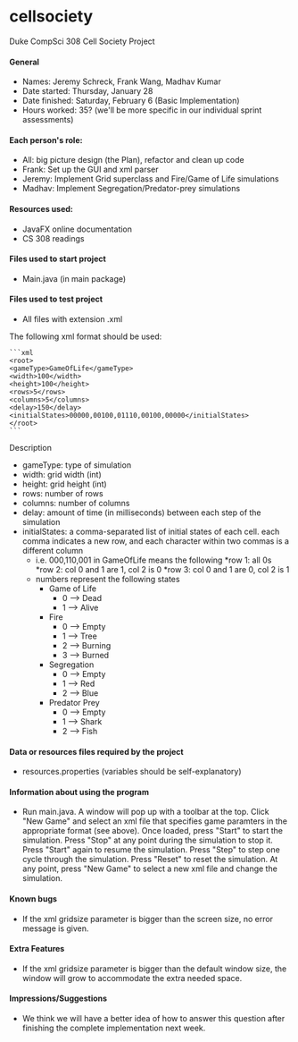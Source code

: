 # cellsociety
Duke CompSci 308 Cell Society Project

#### General
  * Names: Jeremy Schreck, Frank Wang, Madhav Kumar
  * Date started: Thursday, January 28
  * Date finished: Saturday, February 6 (Basic Implementation)
  * Hours worked: 35? (we'll be more specific in our individual sprint assessments)

#### Each person's role:
  * All: big picture design (the Plan), refactor and clean up code
  * Frank: Set up the GUI and xml parser 
  * Jeremy: Implement Grid superclass and Fire/Game of Life simulations
  * Madhav: Implement Segregation/Predator-prey simulations

#### Resources used:
  * JavaFX online documentation
  * CS 308 readings

#### Files used to start project
  * Main.java (in main package)

#### Files used to test project
  * All files with extension .xml

The following xml format should be used:

	```xml
	<root>
	<gameType>GameOfLife</gameType>
	<width>100</width>
	<height>100</height>
	<rows>5</rows>
	<columns>5</columns>
	<delay>150</delay>
	<initialStates>00000,00100,01110,00100,00000</initialStates>
	</root>
 	```
Description
  * gameType: type of simulation
  * width: grid width (int)
  * height: grid height (int)
  * rows: number of rows
  * columns: number of columns
  * delay: amount of time (in milliseconds) between each step of the simulation
  * initialStates: a comma-separated list of initial states of each cell. each comma indicates a new row, and each character within two commas is a different column
  	* i.e. 000,110,001 in GameOfLife means the following
  	  *row 1: all 0s
  	  *row 2: col 0 and 1 are 1, col 2 is 0
  	  *row 3: col 0 and 1 are 0, col 2 is 1
  	* numbers represent the following states
  	  * Game of Life
  	    * 0 --> Dead
  	    * 1 --> Alive
  	  * Fire
  	    * 0 --> Empty
  	    * 1 --> Tree
  	    * 2 --> Burning
  	    * 3 --> Burned
  	  * Segregation
  	  	* 0 --> Empty
  	  	* 1 --> Red
  	  	* 2 --> Blue
  	  * Predator Prey
  	    * 0 --> Empty
  	    * 1 --> Shark
  	    * 2 --> Fish

#### Data or resources files required by the project 
  * resources.properties (variables should be self-explanatory)
	
#### Information about using the program
  * Run main.java. A window will pop up with a toolbar at the top. Click "New Game" and select an xml file that specifies game paramters in the appropriate format (see above). Once loaded, press "Start" to start the simulation. Press "Stop" at any point during the simulation to stop it. Press "Start" again to resume the simulation. Press "Step" to step one cycle through the simulation. Press "Reset" to reset the simulation. At any point, press "New Game" to select a new xml file and change the simulation.

#### Known bugs
  * If the xml gridsize parameter is bigger than the screen size, no error message is given.

#### Extra Features
  * If the xml gridsize parameter is bigger than the default window size, the window will grow to accommodate the extra needed space. 

#### Impressions/Suggestions
  * We think we will have a better idea of how to answer this question after finishing the complete implementation next week.
